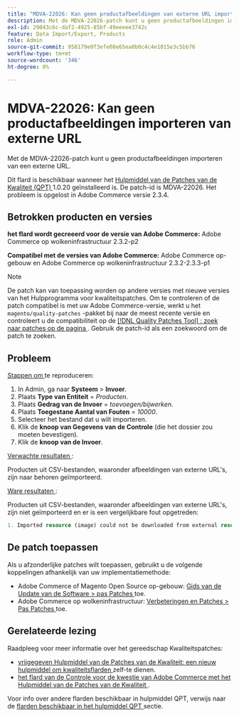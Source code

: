 ```yaml
---
title: "MDVA-22026: Kan geen productafbeeldingen van externe URL importeren"
description: Met de MDVA-22026-patch kunt u geen productafbeeldingen importeren van een externe URL.
exl-id: 29043c6c-daf2-4925-85bf-49eeeee3742c
feature: Data Import/Export, Products
role: Admin
source-git-commit: 958179e0f3efe08e65ea8b0c4c4e1015e3c5bb76
workflow-type: tm+mt
source-wordcount: '346'
ht-degree: 0%

---
```


# MDVA-22026: Kan geen productafbeeldingen importeren van externe URL

Met de MDVA-22026-patch kunt u geen productafbeeldingen importeren van een externe URL.

Dit flard is beschikbaar wanneer het [ Hulpmiddel van de Patches van de Kwaliteit (QPT) ](/help/announcements/adobe-commerce-announcements/magento-quality-patches-released-new-tool-to-self-serve-quality-patches.md) 1.0.20 geïnstalleerd is. De patch-id is MDVA-22026. Het probleem is opgelost in Adobe Commerce versie 2.3.4.

## Betrokken producten en versies

**het flard wordt gecreeerd voor de versie van Adobe Commerce:** Adobe Commerce op wolkeninfrastructuur 2.3.2-p2

**Compatibel met de versies van Adobe Commerce:** Adobe Commerce op-gebouw en Adobe Commerce op wolkeninfrastructuur 2.3.2-2.3.3-p1

>[!NOTE]
>
>De patch kan van toepassing worden op andere versies met nieuwe versies van het Hulpprogramma voor kwaliteitspatches. Om te controleren of de patch compatibel is met uw Adobe Commerce-versie, werkt u het `magento/quality-patches` -pakket bij naar de meest recente versie en controleert u de compatibiliteit op de [[!DNL Quality Patches Tool] : zoek naar patches op de pagina ](https://devdocs.magento.com/quality-patches/tool.html#patch-grid) . Gebruik de patch-id als een zoekwoord om de patch te zoeken.

## Probleem

<u> Stappen om </u> te reproduceren:

1. In Admin, ga naar **Systeem** > **Invoer**.
1. Plaats **Type van Entiteit** = *Producten*.
1. Plaats **Gedrag van de Invoer** = *toevoegen/bijwerken*.
1. Plaats **Toegestane Aantal van Fouten** = *10000*.
1. Selecteer het bestand dat u wilt importeren.
1. Klik de **knoop van Gegevens van de Controle** (die het dossier zou moeten bevestigen).
1. Klik de **knoop van de Invoer**.

<u> Verwachte resultaten </u>:

Producten uit CSV-bestanden, waaronder afbeeldingen van externe URL&#39;s, zijn naar behoren geïmporteerd.

<u> Ware resultaten </u>:

Producten uit CSV-bestanden, waaronder afbeeldingen van externe URL&#39;s, zijn niet geïmporteerd en er is een vergelijkbare fout opgetreden:

```php
1. Imported resource (image) could not be downloaded from external resource due to timeout or access permissions in row(s): 4, 5, 8, 9, 16, 18, 20, 21, 22, 23, 26, 27, 28, 52, 53, 55, 58, 63, 70, 71, 77, 78, 83, 84, 91
```

## De patch toepassen

Als u afzonderlijke patches wilt toepassen, gebruikt u de volgende koppelingen afhankelijk van uw implementatiemethode:

* Adobe Commerce of Magento Open Source op-gebouw: [ Gids van de Update van de Software > pas Patches ](https://devdocs.magento.com/guides/v2.4/comp-mgr/patching.html) toe.
* Adobe Commerce op wolkeninfrastructuur: [ Verbeteringen en Patches > Pas Patches ](https://devdocs.magento.com/cloud/project/project-patch.html) toe.

## Gerelateerde lezing

Raadpleeg voor meer informatie over het gereedschap Kwaliteitspatches:

* [ vrijgegeven Hulpmiddel van de Patches van de Kwaliteit: een nieuw hulpmiddel om kwaliteitsflarden ](/help/announcements/adobe-commerce-announcements/magento-quality-patches-released-new-tool-to-self-serve-quality-patches.md) zelf-te dienen.
* [ het flard van de Controle voor de kwestie van Adobe Commerce met het Hulpmiddel van de Patches van de Kwaliteit ](/help/support-tools/patches-available-in-qpt-tool/check-patch-for-magento-issue-with-magento-quality-patches.md).

Voor info over andere flarden beschikbaar in hulpmiddel QPT, verwijs naar de [ flarden beschikbaar in het hulpmiddel QPT ](https://support.magento.com/hc/en-us/sections/360010506631-Patches-available-in-QPT-tool-) sectie.
